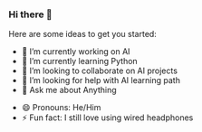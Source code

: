 ### Hi there 👋



Here are some ideas to get you started:

- 🔭 I’m currently working on AI
- 🌱 I’m currently learning Python
- 👯 I’m looking to collaborate on AI projects
- 🤔 I’m looking for help with AI learning path
- 💬 Ask me about Anything
<!-- - 📫 How to reach me: ...-->
- 😄 Pronouns: He/Him
- ⚡ Fun fact: I still love using wired headphones

